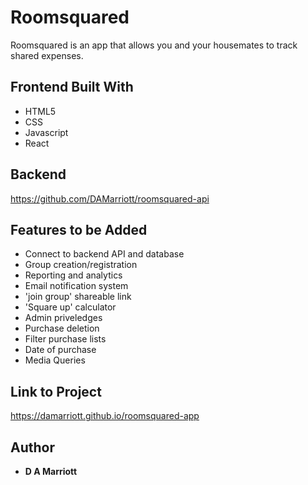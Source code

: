 # Roomsquared

Roomsquared is an app that allows you and your housemates to track shared expenses.

## Frontend Built With

- HTML5
- CSS
- Javascript
- React

## Backend 
https://github.com/DAMarriott/roomsquared-api

## Features to be Added

- Connect to backend API and database
- Group creation/registration
- Reporting and analytics
- Email notification system
- 'join group' shareable link
- 'Square up' calculator
- Admin priveledges
- Purchase deletion
- Filter purchase lists
- Date of purchase
- Media Queries

## Link to Project

https://damarriott.github.io/roomsquared-app

## Author

- **D A Marriott**
